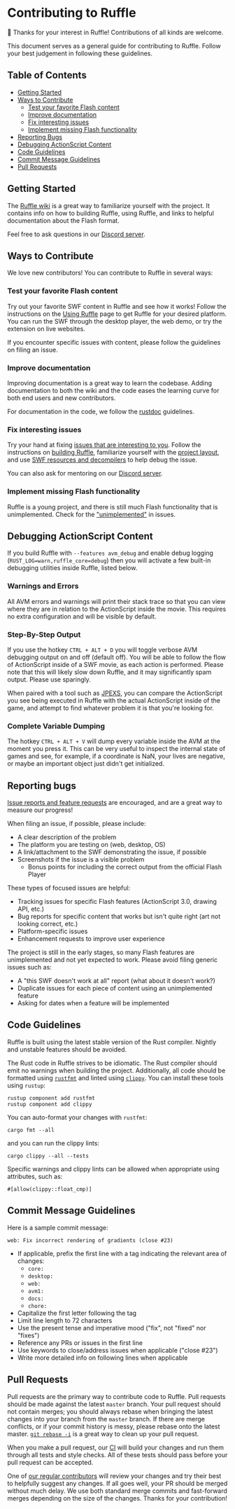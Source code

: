 # Contributing to Ruffle

🎉 Thanks for your interest in Ruffle! Contributions of all kinds are welcome.

This document serves as a general guide for contributing to Ruffle. Follow your best judgement in following these guidelines.

## Table of Contents

 * [Getting Started](#getting-started)
 * [Ways to Contribute](#ways-to-contribute)
   * [Test your favorite Flash content](#test-your-favorite-flash-content)
   * [Improve documentation](#improve-documentation)
   * [Fix interesting issues](#fix-interesting-issues)
   * [Implement missing Flash functionality](#implement-missing-flash-functionality)
 * [Reporting Bugs](#reporting-bugs)
 * [Debugging ActionScript Content](#debugging-actionscript-content)
 * [Code Guidelines](#code-guidelines)
 * [Commit Message Guidelines](#commit-guidelines)
 * [Pull Requests](#pull-requests)

## Getting Started

The [Ruffle wiki](https://github.com/ruffle-rs/ruffle/wiki) is a great way to familiarize yourself with the project. It contains info on how to building Ruffle, using Ruffle, and links to helpful documentation about the Flash format.

Feel free to ask questions in our [Discord server](https://discord.gg/J8hgCQN).

## Ways to Contribute

We love new contributors! You can contribute to Ruffle in several ways:

### Test your favorite Flash content

Try out your favorite SWF content in Ruffle and see how it works! Follow the instructions on the [Using Ruffle](https://github.com/ruffle-rs/ruffle/wiki/Using-Ruffle) page to get Ruffle for your desired platform. You can run the SWF through the desktop player, the web demo, or try the extension on live websites.

If you encounter specific issues with content, please follow the guidelines on filing an issue.

### Improve documentation

Improving documentation is a great way to learn the codebase. Adding documentation to both the wiki and the code eases the learning curve for both end users and new contributors.

For documentation in the code, we follow the [rustdoc](https://doc.rust-lang.org/book/ch14-02-publishing-to-crates-io.html#making-useful-documentation-comments) guidelines.

### Fix interesting issues

Try your hand at fixing [issues that are interesting to you](https://github.com/ruffle-rs/ruffle/issues). Follow the instructions on [building Ruffle](https://github.com/ruffle-rs/ruffle/wiki/Building-Ruffle), familiarize yourself with the [project layout](https://github.com/ruffle-rs/ruffle/wiki/Project-Layout), and use [SWF resources and decompilers](https://github.com/ruffle-rs/ruffle/wiki/Helpful-Resources) to help debug the issue.

You can also ask for mentoring on our [Discord server](https://discord.gg/J8hgCQN).

### Implement missing Flash functionality

Ruffle is a young project, and there is still much Flash functionality that is unimplemented. Check for the ["unimplemented"](https://github.com/ruffle-rs/ruffle/issues?q=is%3Aissue+is%3Aopen+label%3Aunimplemented) in issues.

## Debugging ActionScript Content

If you build Ruffle with `--features avm_debug` and enable debug logging (`RUST_LOG=warn,ruffle_core=debug`) then you will
activate a few built-in debugging utilities inside Ruffle, listed below.
 
### Warnings and Errors
All AVM errors and warnings will print their stack trace so that you can view where they are in relation to the 
ActionScript inside the movie. This requires no extra configuration and will be visible by default.

### Step-By-Step Output
If you use the hotkey `CTRL + ALT + D` you will toggle verbose AVM debugging output on and off (default off). 
You will be able to follow the flow of ActionScript inside of a SWF movie, as each action is performed.
Please note that this will likely slow down Ruffle, and it may significantly spam output. Please use sparingly.

When paired with a tool such as [JPEXS](https://github.com/jindrapetrik/jpexs-decompiler), you can compare the ActionScript
you see being executed in Ruffle with the actual ActionScript inside of the game, and attempt to find whatever problem
it is that you're looking for.

### Complete Variable Dumping
The hotkey `CTRL + ALT + V` will dump every variable inside the AVM at the moment you press it.
This can be very useful to inspect the internal state of games and see, for example, if a coordinate is NaN, your lives
are negative, or maybe an important object just didn't get initialized.


## Reporting bugs

[Issue reports and feature requests](https://github.com/ruffle-rs/ruffle/issues) are encouraged, and are a great way to measure our progress!

When filing an issue, if possible, please include:

 * A clear description of the problem
 * The platform you are testing on (web, desktop, OS)
 * A link/attachment to the SWF demonstrating the issue, if possible
 * Screenshots if the issue is a visible problem
    * Bonus points for including the correct output from the official Flash Player

These types of focused issues are helpful:

 * Tracking issues for specific Flash features (ActionScript 3.0, drawing API, etc.)
 * Bug reports for specific content that works but isn't quite right (art not looking correct, etc.)
 * Platform-specific issues
 * Enhancement requests to improve user experience

The project is still in the early stages, so many Flash features are unimplemented and not yet expected to work. Please avoid filing generic issues such as:

 * A "this SWF doesn't work at all" report (what about it doesn't work?)
 * Duplicate issues for each piece of content using an unimplemented feature
 * Asking for dates when a feature will be implemented

## Code Guidelines

Ruffle is built using the latest stable version of the Rust compiler. Nightly and unstable features should be avoided.

The Rust code in Ruffle strives to be idiomatic. The Rust compiler should emit no warnings when building the project. Additionally, all code should be formatted using [`rustfmt`](https://github.com/rust-lang/rustfmt) and linted using [`clippy`](https://github.com/rust-lang/rust-clippy). You can install these tools using `rustup`:

```
rustup component add rustfmt
rustup component add clippy
```

You can auto-format your changes with `rustfmt`:

`cargo fmt --all`

and you can run the clippy lints:

`cargo clippy --all --tests`

Specific warnings and clippy lints can be allowed when appropriate using attributes, such as:

`#[allow(clippy::float_cmp)]`

## Commit Message Guidelines

Here is a sample commit message:

`web: Fix incorrect rendering of gradients (close #23)`

 * If applicable, prefix the first line with a tag indicating the relevant area of changes:
   * `core:`
   * `desktop:`
   * `web:`
   * `avm1:`
   * `docs:`
   * `chore:`
 * Capitalize the first letter following the tag
 * Limit line length to 72 characters
 * Use the present tense and imperative mood ("fix", not "fixed" nor "fixes")
 * Reference any PRs or issues in the first line
 * Use keywords to close/address issues when applicable ("close #23")
 * Write more detailed info on following lines when applicable

## Pull Requests

Pull requests are the primary way to contribute code to Ruffle. Pull requests should be made against the latest `master` branch. Your pull request should not contain merges; you should always rebase when bringing the latest changes into your branch from the `master` branch. If there are merge conflicts, or if your commit history is messy, please rebase onto the latest master. [`git rebase -i`](https://thoughtbot.com/blog/git-interactive-rebase-squash-amend-rewriting-history#interactive-rebase) is a great way to clean up your pull request.

When you make a pull request, our [CI](https://circleci.com/gh/ruffle-rs/ruffle) will build your changes and run them through all tests and style checks. All of these tests should pass before your pull request can be accepted. 

One of [our regular contributors](https://github.com/orgs/ruffle-rs/people) will review your changes and try their best to helpfully suggest any changes. If all goes well, your PR should be merged without much delay. We use both standard merge commits and fast-forward merges depending on the size of the changes. Thanks for your contribution!
